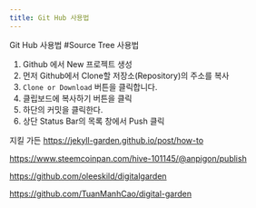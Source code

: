```yaml
---
title: Git Hub 사용법
---
```

Git Hub 사용법 #Source Tree 사용법

1. Github 에서 New 프로젝트 생성
2. 먼저 Github에서 Clone할 저장소(Repository)의 주소를 복사
3.  `Clone or Download` 버튼을 클릭합니다. 
4. 클립보드에 복사하기 버튼을 클릭
5. 하단의 커밋을 클릭한다.
6. 상단 Status Bar의 목록 창에서 Push 클릭



지킬 가든
https://jekyll-garden.github.io/post/how-to


https://www.steemcoinpan.com/hive-101145/@anpigon/publish

https://github.com/oleeskild/digitalgarden


https://github.com/TuanManhCao/digital-garden

